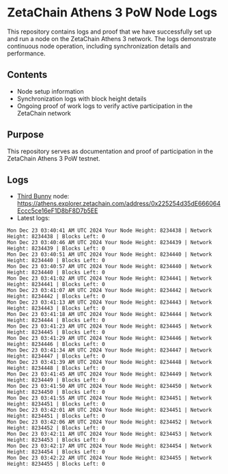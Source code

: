 # ZetaChain Athens 3 PoW Node Logs
This repository contains logs and proof that we have successfully set up and run a node on the ZetaChain Athens 3 network. The logs demonstrate continuous node operation, including synchronization details and performance.

## Contents
- Node setup information
- Synchronization logs with block height details
- Ongoing proof of work logs to verify active participation in the ZetaChain network

## Purpose
This repository serves as documentation and proof of participation in the ZetaChain Athens 3 PoW testnet.

## Logs

- [Third Bunny](https://thirdbunny.xyz/) node: https://athens.explorer.zetachain.com/address/0x225254d35dE666064Eccc5ce16eF1D8bF8D7b5EE
- Latest logs:
```
Mon Dec 23 03:40:41 AM UTC 2024 Your Node Height: 8234438 | Network Height: 8234438 | Blocks Left: 0
Mon Dec 23 03:40:46 AM UTC 2024 Your Node Height: 8234439 | Network Height: 8234439 | Blocks Left: 0
Mon Dec 23 03:40:51 AM UTC 2024 Your Node Height: 8234440 | Network Height: 8234440 | Blocks Left: 0
Mon Dec 23 03:40:57 AM UTC 2024 Your Node Height: 8234440 | Network Height: 8234440 | Blocks Left: 0
Mon Dec 23 03:41:02 AM UTC 2024 Your Node Height: 8234441 | Network Height: 8234441 | Blocks Left: 0
Mon Dec 23 03:41:07 AM UTC 2024 Your Node Height: 8234442 | Network Height: 8234442 | Blocks Left: 0
Mon Dec 23 03:41:13 AM UTC 2024 Your Node Height: 8234443 | Network Height: 8234443 | Blocks Left: 0
Mon Dec 23 03:41:18 AM UTC 2024 Your Node Height: 8234444 | Network Height: 8234444 | Blocks Left: 0
Mon Dec 23 03:41:23 AM UTC 2024 Your Node Height: 8234445 | Network Height: 8234445 | Blocks Left: 0
Mon Dec 23 03:41:29 AM UTC 2024 Your Node Height: 8234446 | Network Height: 8234446 | Blocks Left: 0
Mon Dec 23 03:41:34 AM UTC 2024 Your Node Height: 8234447 | Network Height: 8234447 | Blocks Left: 0
Mon Dec 23 03:41:39 AM UTC 2024 Your Node Height: 8234448 | Network Height: 8234448 | Blocks Left: 0
Mon Dec 23 03:41:45 AM UTC 2024 Your Node Height: 8234449 | Network Height: 8234449 | Blocks Left: 0
Mon Dec 23 03:41:50 AM UTC 2024 Your Node Height: 8234450 | Network Height: 8234450 | Blocks Left: 0
Mon Dec 23 03:41:55 AM UTC 2024 Your Node Height: 8234451 | Network Height: 8234451 | Blocks Left: 0
Mon Dec 23 03:42:01 AM UTC 2024 Your Node Height: 8234451 | Network Height: 8234451 | Blocks Left: 0
Mon Dec 23 03:42:06 AM UTC 2024 Your Node Height: 8234452 | Network Height: 8234452 | Blocks Left: 0
Mon Dec 23 03:42:11 AM UTC 2024 Your Node Height: 8234453 | Network Height: 8234453 | Blocks Left: 0
Mon Dec 23 03:42:17 AM UTC 2024 Your Node Height: 8234454 | Network Height: 8234454 | Blocks Left: 0
Mon Dec 23 03:42:22 AM UTC 2024 Your Node Height: 8234455 | Network Height: 8234455 | Blocks Left: 0
```
